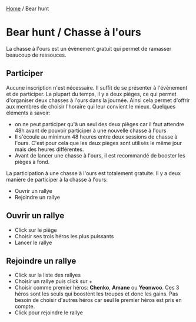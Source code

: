 [Home](Home) / Bear hunt

# Bear hunt / Chasse à l'ours

La chasse à l'ours est un évènement gratuit qui permet de ramasser beaucoup de ressouces.

## Participer
Aucune inscription n'est nécessaire. Il suffit de se présenter à l'évènement et de participer. La plupart du temps, il y a deux pièges, ce qui permet d'organiser deux chasses à l'ours dans la journée. Ainsi cela permet d'offrir aux membres de choisir l'horaire qui leur convient le mieux. Quelques éléments à savoir:
* on ne peut participer qu'à un seul des deux pièges car il faut attendre 48h avant de pouvoir participer à une nouvelle chasse à l'ours
* Il s'écoule au minimum 48 heures entre deux sessions de chasse à l'ours. C'est pour cela que les deux pièges sont utilisés le même jour mais des heures différentes.
* Avant de lancer une chasse à l'ours, il est recommandé de booster les pièges à fond.

La participation à une chasse à l'ours est totalement gratuite. Il y a deux manière de participer à la chasse à l'ours:
* Ouvrir un rallye
* Rejoindre un rallye

## Ouvrir un rallye
* Click sur le piège
* Choisir ses trois héros les plus puissants
* Lancer le rallye

## Rejoindre un rallye
* Click sur la liste des rallyes
* Choisir un rallye puis click sur +
* Choisir comme premier héros: **Chenko**, **Amane** ou **Yeonwoo**. Ces 3 héros sont les seuls qui boostent les troupes et donc les gains. Pas besoin de choisir d'autres héros car seul le premier héros est pris en compte.
* Click pour rejoindre le rallye

  
